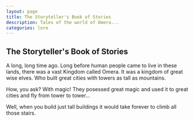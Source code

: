 ```yaml
---
layout: page
title: The Storyteller's Book of Stories
description: Tales of the world of Omera...
categories: lore
---
```

## The Storyteller's Book of Stories

A long, long time ago. Long before human people came to live in these lands, there was a vast Kingdom called Omera. It was a kingdom of great wise elves. Who built great cities with towers as tall as mountains.

How, you ask? With magic! They posessed great magic and used it to great cities and fly from tower to tower...

Well, when you build just tall buildings it would take forever to climb all those stairs.
